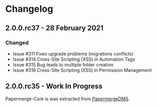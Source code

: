 # Changelog



## 2.0.0.rc37 - 28 February 2021

### Changed

- Issue #311 Fixes upgrade problems (migrations conflicts)
- Issue #314 Cross-Site Scripting (XSS) in Automation Tags
- Issue #315 Bug leads to multiple folder creation 
- Issue #316 Cross-Site Scripting (XSS) in Permission Management


## 2.0.0.rc35 - Work In Progress

Papermerge-Core is was extracted from [PapermergeDMS](https://github.com/ciur/papermerge).


